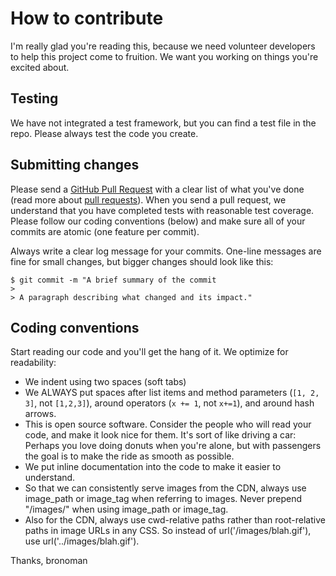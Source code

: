 # How to contribute

I'm really glad you're reading this, because we need volunteer developers to help this project come to fruition.
We want you working on things you're excited about.

## Testing

We have not integrated a test framework, but you can find a test file in the repo. Please always test the code you create.

## Submitting changes

Please send a [GitHub Pull Request](https://github.com/bronoman/doc_to_slides_generator/pull/new/master) with a clear list of what you've done (read more about [pull requests](http://help.github.com/pull-requests/)). When you send a pull request, we understand that you have completed tests with reasonable test coverage. Please follow our coding conventions (below) and make sure all of your commits are atomic (one feature per commit).

Always write a clear log message for your commits. One-line messages are fine for small changes, but bigger changes should look like this:

    $ git commit -m "A brief summary of the commit
    > 
    > A paragraph describing what changed and its impact."

## Coding conventions

Start reading our code and you'll get the hang of it. We optimize for readability:

  * We indent using two spaces (soft tabs)
  * We ALWAYS put spaces after list items and method parameters (`[1, 2, 3]`, not `[1,2,3]`), around operators (`x += 1`, not `x+=1`), and around hash arrows.
  * This is open source software. Consider the people who will read your code, and make it look nice for them. It's sort of like driving a car: Perhaps you love doing donuts when you're alone, but with passengers the goal is to make the ride as smooth as possible.
  * We put inline documentation into the code to make it easier to understand.
  * So that we can consistently serve images from the CDN, always use image_path or image_tag when referring to images. Never prepend "/images/" when using image_path or image_tag.
  * Also for the CDN, always use cwd-relative paths rather than root-relative paths in image URLs in any CSS. So instead of url('/images/blah.gif'), use url('../images/blah.gif').

Thanks,
bronoman
